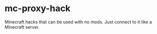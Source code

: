 # mc-proxy-hack
Minecraft hacks that can be used with no mods. Just connect to it like a Minecraft server.

